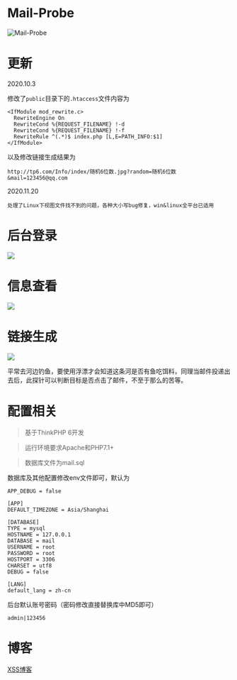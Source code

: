 # Mail-Probe

![Mail-Probe](https://socialify.git.ci/xsxtw/Mail-Probe/image?description=1&font=Inter&forks=1&issues=1&language=1&name=1&owner=1&pattern=Floating%20Cogs&pulls=1&stargazers=1&theme=Dark)

# 更新

2020.10.3

修改了`public`目录下的`.htaccess`文件内容为

```
<IfModule mod_rewrite.c>
  RewriteEngine On
  RewriteCond %{REQUEST_FILENAME} !-d
  RewriteCond %{REQUEST_FILENAME} !-f
  RewriteRule ^(.*)$ index.php [L,E=PATH_INFO:$1]
</IfModule>
```

以及修改链接生成结果为

```
http://tp6.com/Info/index/随机6位数.jpg?random=随机6位数&mail=123456@qq.com
```

2020.11.20

```
处理了Linux下视图文件找不到的问题，各种大小写bug修复，win&linux全平台已适用
```
# 后台登录

![](https://raw.githubusercontent.com/xsxtw/Mail-Probe/master/tz0.png)

# 信息查看

![](https://raw.githubusercontent.com/xsxtw/Mail-Probe/master/tz1.png)

# 链接生成

![](https://raw.githubusercontent.com/xsxtw/Mail-Probe/master/tz2.png)

平常去河边钓鱼，要使用浮漂才会知道这条河是否有鱼吃饵料，同理当邮件投递出去后，此探针可以判断目标是否点击了邮件，不至于那么的苦等。

# 配置相关

> 基于ThinkPHP 6开发

> 运行环境要求Apache和PHP7.1+

>数据库文件为mail.sql

数据库及其他配置修改env文件即可，默认为

```
APP_DEBUG = false

[APP]
DEFAULT_TIMEZONE = Asia/Shanghai

[DATABASE]
TYPE = mysql
HOSTNAME = 127.0.0.1
DATABASE = mail
USERNAME = root
PASSWORD = root
HOSTPORT = 3306
CHARSET = utf8
DEBUG = false

[LANG]
default_lang = zh-cn
```

后台默认账号密码（密码修改直接替换库中MD5即可）

```
admin|123456
```

# 博客
[XSS博客](https://blog.xsx.tw)

